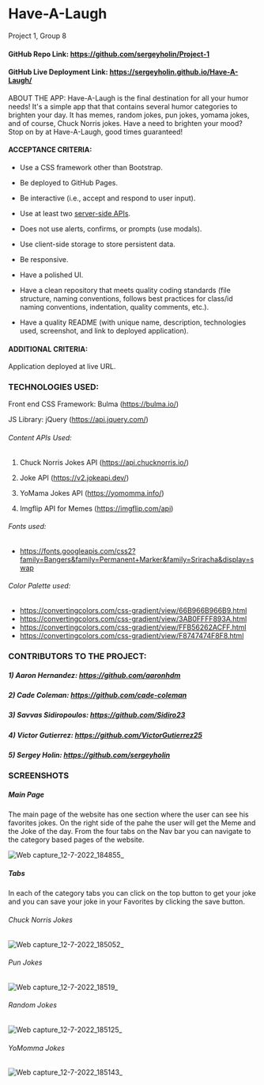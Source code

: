 # Have-A-Laugh
Project 1, Group 8

#### GitHub Repo Link: https://github.com/sergeyholin/Project-1

#### GitHub Live Deployment Link: https://sergeyholin.github.io/Have-A-Laugh/

 ABOUT THE APP: Have-A-Laugh is the final destination for all your humor needs! It's a simple app that that contains several humor categories to brighten your day. It has memes, random jokes, pun jokes, yomama jokes, and of course, Chuck Norris jokes. Have a need to brighten your mood? Stop on by at Have-A-Laugh, good times guaranteed!

#### ACCEPTANCE CRITERIA:

* Use a CSS framework other than Bootstrap.

* Be deployed to GitHub Pages.

* Be interactive (i.e., accept and respond to user input).

* Use at least two [server-side APIs](https://coding-boot-camp.github.io/full-stack/apis/api-resources).

* Does not use alerts, confirms, or prompts (use modals).

* Use client-side storage to store persistent data.

* Be responsive.

* Have a polished UI.

* Have a clean repository that meets quality coding standards (file structure, naming conventions, follows best practices for class/id naming conventions, indentation, quality comments, etc.).

* Have a quality README (with unique name, description, technologies used, screenshot, and link to deployed application).

#### ADDITIONAL CRITERIA:

Application deployed at live URL.

### TECHNOLOGIES USED:

Front end CSS Framework: Bulma (https://bulma.io/)

JS Library: jQuery (https://api.jquery.com/)

###### Content APIs Used:

1) Chuck Norris Jokes API (https://api.chucknorris.io/)

2) Joke API (https://v2.jokeapi.dev/)

3) YoMama Jokes API (https://yomomma.info/)

4) Imgflip API for Memes (https://imgflip.com/api)


###### Fonts used:
* https://fonts.googleapis.com/css2?family=Bangers&family=Permanent+Marker&family=Sriracha&display=swap


###### Color Palette used:
* https://convertingcolors.com/css-gradient/view/66B966B966B9.html
* https://convertingcolors.com/css-gradient/view/3AB0FFFF893A.html
* https://convertingcolors.com/css-gradient/view/FFB56262ACFF.html
* https://convertingcolors.com/css-gradient/view/F8747474F8F8.html

### CONTRIBUTORS TO THE PROJECT:

##### 1) Aaron Hernandez: https://github.com/aaronhdm

##### 2) Cade Coleman: https://github.com/cade-coleman

##### 3) Savvas Sidiropoulos: https://github.com/Sidiro23

##### 4) Victor Gutierrez: https://github.com/VictorGutierrez25

##### 5) Sergey Holin: https://github.com/sergeyholin

### SCREENSHOTS

##### Main Page

The main page of the website has one section where the user can see his favorites jokes. On the right side of the pahe the user will get the Meme and the Joke of the day. From the four tabs on the Nav bar you can navigate to the category based pages of the website.

![Web capture_12-7-2022_184855_](https://user-images.githubusercontent.com/106550353/178617882-28180434-9ab0-4f7f-b0fd-98b7712c2a33.jpeg)
##### Tabs
In each of the category tabs you can click on the top button to get your joke and you can save your joke in your Favorites by clicking the save button.

###### Chuck Norris Jokes
![Web capture_12-7-2022_185052_](https://user-images.githubusercontent.com/106550353/178617899-d9f22e3d-2943-43cd-bb76-1f3021e72a4d.jpeg)

###### Pun Jokes
![Web capture_12-7-2022_18519_](https://user-images.githubusercontent.com/106550353/178617889-924bf3ef-c925-4412-bb28-8ecc297cb168.jpeg)

###### Random Jokes
![Web capture_12-7-2022_185125_](https://user-images.githubusercontent.com/106550353/178617905-9101a494-9bae-4056-b5e8-304c9b675cf0.jpeg)

###### YoMomma Jokes
![Web capture_12-7-2022_185143_](https://user-images.githubusercontent.com/106550353/178617910-3843b321-3ea5-4ae9-b855-3113adef5211.jpeg)

